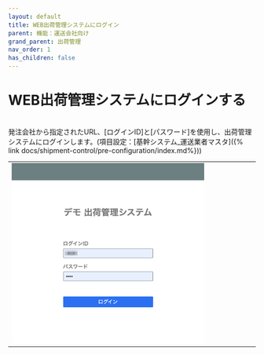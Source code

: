 ```yaml
---
layout: default
title: WEB出荷管理システムにログイン
parent: 機能：運送会社向け
grand_parent: 出荷管理
nav_order: 1
has_children: false
---
```


# WEB出荷管理システムにログインする

<br>
発注会社から指定されたURL、[ログインID]と[パスワード]を使用し、出荷管理システムにログインします。(項目設定：[基幹システム_運送業者マスタ]({% link docs/shipment-control/pre-configuration/index.md%}))

<table><tr><td>
<img src="../../../../assets/images/shipment-control/shipping-company/login/1.png" width="80%">
</td></tr></table>